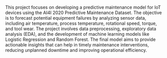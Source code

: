 This project focuses on developing a predictive maintenance model for IoT devices using the AI4I 2020 Predictive Maintenance Dataset. 
The objective is to forecast potential equipment failures by analyzing sensor data, including air temperature, process temperature, rotational speed, torque, and tool wear. 
The project involves data preprocessing, exploratory data analysis (EDA), and the development of machine learning models like Logistic Regression and Random Forest. 
The final model aims to provide actionable insights that can help in timely maintenance interventions, reducing unplanned downtime and improving operational efficiency.

